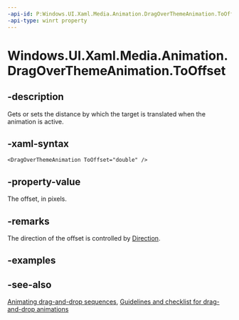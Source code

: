 ```yaml
---
-api-id: P:Windows.UI.Xaml.Media.Animation.DragOverThemeAnimation.ToOffset
-api-type: winrt property
---
```


<!-- Property syntax
public double ToOffset { get;  set; }
-->

# Windows.UI.Xaml.Media.Animation.DragOverThemeAnimation.ToOffset

## -description
Gets or sets the distance by which the target is translated when the animation is active.



## -xaml-syntax
```xaml
<DragOverThemeAnimation ToOffset="double" />
```


## -property-value
The offset, in pixels.

## -remarks
The direction of the offset is controlled by [Direction](dragoverthemeanimation_direction.md).

## -examples

## -see-also
[Animating drag-and-drop sequences](/previous-versions/windows/apps/jj649427(v=win.10)), [Guidelines and checklist for drag-and-drop animations](/windows/uwp/style/motion-dragdrop)
